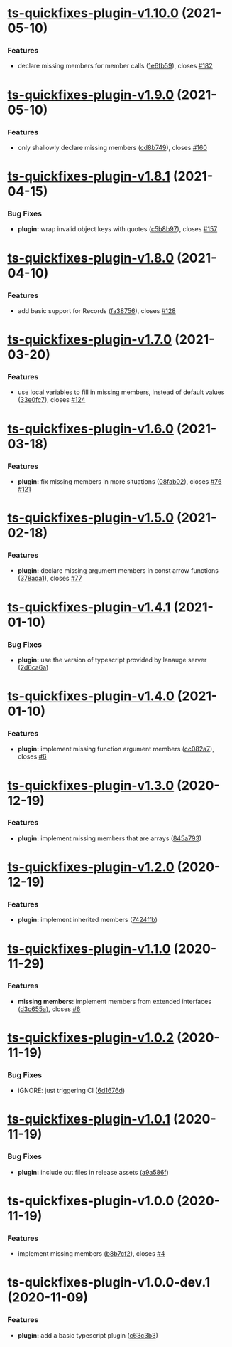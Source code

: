 # [ts-quickfixes-plugin-v1.10.0](https://github.com/tamj0rd2/ts-quickfixes/compare/ts-quickfixes-plugin-v1.9.0...ts-quickfixes-plugin-v1.10.0) (2021-05-10)


### Features

* declare missing members for member calls ([1e6fb59](https://github.com/tamj0rd2/ts-quickfixes/commit/1e6fb593228ad834035726da5f30f21eef6dc4ea)), closes [#182](https://github.com/tamj0rd2/ts-quickfixes/issues/182)

# [ts-quickfixes-plugin-v1.9.0](https://github.com/tamj0rd2/ts-quickfixes/compare/ts-quickfixes-plugin-v1.8.1...ts-quickfixes-plugin-v1.9.0) (2021-05-10)


### Features

* only shallowly declare missing members ([cd8b749](https://github.com/tamj0rd2/ts-quickfixes/commit/cd8b749c3a3ad7369016d09da86fd5db3c4a4e56)), closes [#160](https://github.com/tamj0rd2/ts-quickfixes/issues/160)

# [ts-quickfixes-plugin-v1.8.1](https://github.com/tamj0rd2/ts-quickfixes/compare/ts-quickfixes-plugin-v1.8.0...ts-quickfixes-plugin-v1.8.1) (2021-04-15)


### Bug Fixes

* **plugin:** wrap invalid object keys with quotes ([c5b8b97](https://github.com/tamj0rd2/ts-quickfixes/commit/c5b8b97662914507a174cf13314c487831d7887c)), closes [#157](https://github.com/tamj0rd2/ts-quickfixes/issues/157)

# [ts-quickfixes-plugin-v1.8.0](https://github.com/tamj0rd2/ts-quickfixes/compare/ts-quickfixes-plugin-v1.7.0...ts-quickfixes-plugin-v1.8.0) (2021-04-10)


### Features

* add basic support for Records ([fa38756](https://github.com/tamj0rd2/ts-quickfixes/commit/fa3875632fc6ca85e847e80a640293a1be81cf4b)), closes [#128](https://github.com/tamj0rd2/ts-quickfixes/issues/128)

# [ts-quickfixes-plugin-v1.7.0](https://github.com/tamj0rd2/ts-quickfixes/compare/ts-quickfixes-plugin-v1.6.0...ts-quickfixes-plugin-v1.7.0) (2021-03-20)


### Features

* use local variables to fill in missing members, instead of default values ([33e0fc7](https://github.com/tamj0rd2/ts-quickfixes/commit/33e0fc755d86d508e1bf4ac5891ea458a4c58579)), closes [#124](https://github.com/tamj0rd2/ts-quickfixes/issues/124)

# [ts-quickfixes-plugin-v1.6.0](https://github.com/tamj0rd2/ts-quickfixes/compare/ts-quickfixes-plugin-v1.5.0...ts-quickfixes-plugin-v1.6.0) (2021-03-18)


### Features

* **plugin:** fix missing members in more situations ([08fab02](https://github.com/tamj0rd2/ts-quickfixes/commit/08fab020cd6f347893936df0bfbb460e40d8fea5)), closes [#76](https://github.com/tamj0rd2/ts-quickfixes/issues/76) [#121](https://github.com/tamj0rd2/ts-quickfixes/issues/121)

# [ts-quickfixes-plugin-v1.5.0](https://github.com/tamj0rd2/ts-quickfixes/compare/ts-quickfixes-plugin-v1.4.1...ts-quickfixes-plugin-v1.5.0) (2021-02-18)


### Features

* **plugin:** declare missing argument members in const arrow functions ([378ada1](https://github.com/tamj0rd2/ts-quickfixes/commit/378ada1d6aea1663a1798842b00ea6a5bb220e94)), closes [#77](https://github.com/tamj0rd2/ts-quickfixes/issues/77)

# [ts-quickfixes-plugin-v1.4.1](https://github.com/tamj0rd2/ts-quickfixes/compare/ts-quickfixes-plugin-v1.4.0...ts-quickfixes-plugin-v1.4.1) (2021-01-10)


### Bug Fixes

* **plugin:** use the version of typescript provided by lanauge server ([2d6ca6a](https://github.com/tamj0rd2/ts-quickfixes/commit/2d6ca6ae50592b7eaa524b274c01fc9ed98238af))

# [ts-quickfixes-plugin-v1.4.0](https://github.com/tamj0rd2/ts-quickfixes/compare/ts-quickfixes-plugin-v1.3.0...ts-quickfixes-plugin-v1.4.0) (2021-01-10)


### Features

* **plugin:** implement missing function argument members ([cc082a7](https://github.com/tamj0rd2/ts-quickfixes/commit/cc082a7a9252a8cbe8cd074689d40d96109f7bdf)), closes [#6](https://github.com/tamj0rd2/ts-quickfixes/issues/6)

# [ts-quickfixes-plugin-v1.3.0](https://github.com/tamj0rd2/ts-quickfixes/compare/ts-quickfixes-plugin-v1.2.0...ts-quickfixes-plugin-v1.3.0) (2020-12-19)


### Features

* **plugin:** implement missing members that are arrays ([845a793](https://github.com/tamj0rd2/ts-quickfixes/commit/845a7936b89e30845c3c27e0c3bd8082d1678f89))

# [ts-quickfixes-plugin-v1.2.0](https://github.com/tamj0rd2/ts-quickfixes/compare/ts-quickfixes-plugin-v1.1.0...ts-quickfixes-plugin-v1.2.0) (2020-12-19)


### Features

* **plugin:** implement inherited members ([7424ffb](https://github.com/tamj0rd2/ts-quickfixes/commit/7424ffba3642b23038cad65776dbcfa109ea9872))

# [ts-quickfixes-plugin-v1.1.0](https://github.com/tamj0rd2/ts-quickfixes/compare/ts-quickfixes-plugin-v1.0.2...ts-quickfixes-plugin-v1.1.0) (2020-11-29)


### Features

* **missing members:** implement members from extended interfaces ([d3c655a](https://github.com/tamj0rd2/ts-quickfixes/commit/d3c655aa0d7abb0082d1e5ff90d780e9c8af9d16)), closes [#6](https://github.com/tamj0rd2/ts-quickfixes/issues/6)

# [ts-quickfixes-plugin-v1.0.2](https://github.com/tamj0rd2/ts-quickfixes/compare/ts-quickfixes-plugin-v1.0.1...ts-quickfixes-plugin-v1.0.2) (2020-11-19)


### Bug Fixes

* iGNORE: just triggering CI ([6d1676d](https://github.com/tamj0rd2/ts-quickfixes/commit/6d1676d08fdf030f9328f3b2110d462349cc9ed6))

# [ts-quickfixes-plugin-v1.0.1](https://github.com/tamj0rd2/ts-quickfixes/compare/ts-quickfixes-plugin-v1.0.0...ts-quickfixes-plugin-v1.0.1) (2020-11-19)


### Bug Fixes

* **plugin:** include out files in release assets ([a9a586f](https://github.com/tamj0rd2/ts-quickfixes/commit/a9a586f0ad45d84aba56ba1291848d330ce0753d))

# ts-quickfixes-plugin-v1.0.0 (2020-11-19)


### Features

* implement missing members ([b8b7cf2](https://github.com/tamj0rd2/ts-quickfixes/commit/b8b7cf2329a2be4c008d2c0ae50e66c6b4789ed1)), closes [#4](https://github.com/tamj0rd2/ts-quickfixes/issues/4)

# ts-quickfixes-plugin-v1.0.0-dev.1 (2020-11-09)


### Features

* **plugin:** add a basic typescript plugin ([c63c3b3](https://github.com/tamj0rd2/ts-quickfixes/commit/c63c3b3cb673d67e1892743879716b0d9c20a942))
